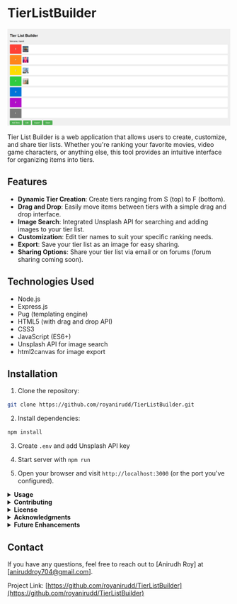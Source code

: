# TierListBuilder
![capture](Capture.PNG)

Tier List Builder is a web application that allows users to create, customize, and share tier lists. Whether you're ranking your favorite movies, video game characters, or anything else, this tool provides an intuitive interface for organizing items into tiers.

## Features

- **Dynamic Tier Creation**: Create tiers ranging from S (top) to F (bottom).
- **Drag and Drop**: Easily move items between tiers with a simple drag and drop interface.
- **Image Search**: Integrated Unsplash API for searching and adding images to your tier list.
- **Customization**: Edit tier names to suit your specific ranking needs.
- **Export**: Save your tier list as an image for easy sharing.
- **Sharing Options**: Share your tier list via email or on forums (forum sharing coming soon).

## Technologies Used

- Node.js
- Express.js
- Pug (templating engine)
- HTML5 (with drag and drop API)
- CSS3
- JavaScript (ES6+)
- Unsplash API for image search
- html2canvas for image export

## Installation

1. Clone the repository:
```bash
git clone https://github.com/royanirudd/TierListBuilder.git
```
2. Install dependencies:
```bash
npm install
```
3. Create ```.env``` and add Unsplash API key
4. Start server with ```npm run```

6. Open your browser and visit `http://localhost:3000` (or the port you've configured).

<details>
<summary><strong>Usage</strong></summary>

1. Click "Add Item" to open the item creation modal.
2. Enter an item name and search query for an image.
3. Select an image from the search results to add it to your tier list.
4. Drag and drop items between tiers to organize your list.
5. Use the "Edit" button to customize tier names.
6. Click "Export" to save your tier list as an image.
7. Use the "Share" button to share your tier list via email.

</details>

<details>
<summary><strong>Contributing</strong></summary>

Contributions are welcome! Please feel free to submit a Pull Request.

1. Fork the repository
2. Create your feature branch (`git checkout -b feature/AmazingFeature`)
3. Commit your changes (`git commit -m 'Add some AmazingFeature'`)
4. Push to the branch (`git push origin feature/AmazingFeature`)
5. Open a Pull Request

</details>

<details>
<summary><strong>License</strong></summary>

This project is licensed under the MIT License - see the [LICENSE.md](LICENSE.md) file for details.

</details>

<details>
<summary><strong>Acknowledgments</strong></summary>

- Thanks to Unsplash for providing the image search API.
- html2canvas library for enabling image export functionality.

</details>

<details>
<summary><strong>Future Enhancements</strong></summary>

- Implement user accounts for saving and managing multiple tier lists.
- Add more sharing options, including direct links and social media integration.
- Introduce collaborative editing features for group tier list creation.
- Develop a mobile app version for on-the-go tier list building.

</details>

## Contact

If you have any questions, feel free to reach out to [Anirudh Roy] at [aniruddroy704@gmail.com].

Project Link: [https://github.com/royanirudd/TierListBuilder](https://github.com/royanirudd/TierListBuilder)

